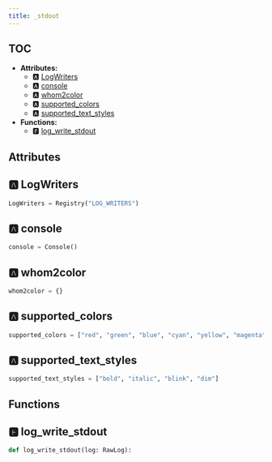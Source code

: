 ```yaml
---
title: _stdout
---
```


## TOC

- **Attributes:**
  - 🅰 [LogWriters](#🅰-logwriters)
  - 🅰 [console](#🅰-console)
  - 🅰 [whom2color](#🅰-whom2color)
  - 🅰 [supported\_colors](#🅰-supported_colors)
  - 🅰 [supported\_text\_styles](#🅰-supported_text_styles)
- **Functions:**
  - 🅵 [log\_write\_stdout](#🅵-log_write_stdout)

## Attributes

## 🅰 LogWriters

```python
LogWriters = Registry("LOG_WRITERS")
```

## 🅰 console

```python
console = Console()
```

## 🅰 whom2color

```python
whom2color = {}
```

## 🅰 supported\_colors

```python
supported_colors = ["red", "green", "blue", "cyan", "yellow", "magenta"]
```

## 🅰 supported\_text\_styles

```python
supported_text_styles = ["bold", "italic", "blink", "dim"]
```


## Functions

## 🅵 log\_write\_stdout

```python
def log_write_stdout(log: RawLog):
```
